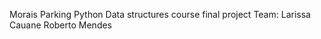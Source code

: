 Morais Parking Python
Data structures course final project
Team: Larissa Cauane
      Roberto Mendes
